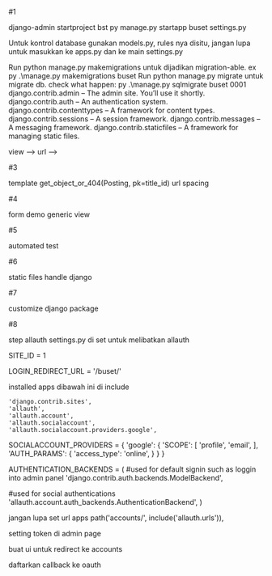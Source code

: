 #1

django-admin startproject bst
py manage.py startapp buset
settings.py

Untuk kontrol database gunakan models.py, rules nya disitu, jangan lupa untuk masukkan ke apps.py dan ke main settings.py




Run python manage.py makemigrations untuk dijadikan migration-able.
ex py .\manage.py makemigrations buset 
Run python manage.py migrate untuk migrate db.
check what happen: py .\manage.py sqlmigrate buset 0001 
django.contrib.admin – The admin site. You’ll use it shortly.
django.contrib.auth – An authentication system.
django.contrib.contenttypes – A framework for content types.
django.contrib.sessions – A session framework.
django.contrib.messages – A messaging framework.
django.contrib.staticfiles – A framework for managing static files.

view --> url -->

#3

template
get_object_or_404(Posting, pk=title_id)
url spacing

#4

form demo
generic view

#5

automated test

#6

static files handle django

#7

customize django package

#8 

step allauth
settings.py di set untuk melibatkan allauth

SITE_ID = 1

LOGIN_REDIRECT_URL = '/buset/'

installed apps dibawah ini di include

    'django.contrib.sites',
    'allauth',
    'allauth.account',
    'allauth.socialaccount', 
    'allauth.socialaccount.providers.google',

SOCIALACCOUNT_PROVIDERS = {
    'google': {
        'SCOPE': [
            'profile',
            'email',
        ],
        'AUTH_PARAMS': {
            'access_type': 'online',
        }
    }
}

AUTHENTICATION_BACKENDS = (
 #used for default signin such as loggin into admin panel
 'django.contrib.auth.backends.ModelBackend', 
  
 #used for social authentications
 'allauth.account.auth_backends.AuthenticationBackend',
 )

 jangan lupa set url apps
 path('accounts/', include('allauth.urls')),

 setting token di admin page

 buat ui untuk redirect ke accounts

 daftarkan callback ke oauth